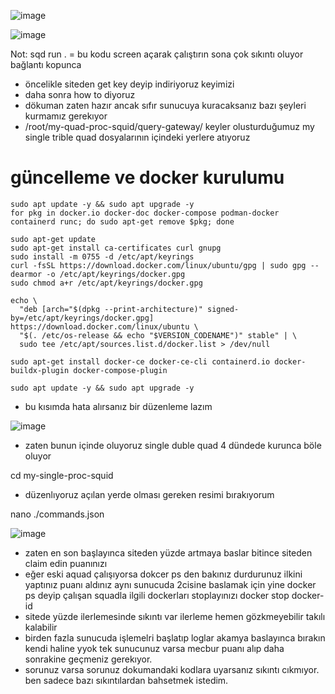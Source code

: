 
![image](https://github.com/molla202/Subsquid/assets/91562185/65ba10fe-34d7-48d9-9d90-36515344edbe)


![image](https://github.com/molla202/Subsquid/assets/91562185/e9011ddf-92a3-46e0-8b0c-2c074ef095e6)

Not: sqd run .       = bu kodu screen açarak çalıştırın sona çok sıkıntı oluyor bağlantı kopunca
- öncelikle siteden get key deyip indiriyoruz keyimizi
- daha sonra how to diyoruz
- dökuman zaten hazır ancak sıfır sunucuya kuracaksanız bazı şeyleri kurmamız gerekıyor
- /root/my-quad-proc-squid/query-gateway/ keyler olusturduğumuz my single trible quad dosyalarının içindeki yerlere atıyoruz

# güncelleme ve docker kurulumu
```
sudo apt update -y && sudo apt upgrade -y
for pkg in docker.io docker-doc docker-compose podman-docker containerd runc; do sudo apt-get remove $pkg; done
```
```
sudo apt-get update
sudo apt-get install ca-certificates curl gnupg
sudo install -m 0755 -d /etc/apt/keyrings
curl -fsSL https://download.docker.com/linux/ubuntu/gpg | sudo gpg --dearmor -o /etc/apt/keyrings/docker.gpg
sudo chmod a+r /etc/apt/keyrings/docker.gpg
```
```
echo \
  "deb [arch="$(dpkg --print-architecture)" signed-by=/etc/apt/keyrings/docker.gpg] https://download.docker.com/linux/ubuntu \
  "$(. /etc/os-release && echo "$VERSION_CODENAME")" stable" | \
  sudo tee /etc/apt/sources.list.d/docker.list > /dev/null
```
```
sudo apt-get install docker-ce docker-ce-cli containerd.io docker-buildx-plugin docker-compose-plugin
```
```
sudo apt update -y && sudo apt upgrade -y
```
- bu kısımda hata alırsanız bir düzenleme lazım

![image](https://github.com/molla202/Subsquid/assets/91562185/e4c8ccf8-f959-4052-ab67-b494ef42999e)

- zaten bunun içinde oluyoruz single duble quad 4 dündede kurunca böle oluyor

cd my-single-proc-squid

- düzenlıyoruz açılan yerde olması gereken resimi bırakıyorum

nano ./commands.json

![image](https://github.com/molla202/Subsquid/assets/91562185/43ce8504-bc4b-490c-8de0-9f05da0f5ded)

- zaten en son başlayınca siteden yüzde artmaya baslar bitince siteden claim edin puanınızı
- eğer eski aquad çalışıyorsa dokcer ps den bakınız durdurunuz ilkini yaptınız puanı aldınız aynı sunucuda 2cisine baslamak için yine docker ps deyip çalışan squadla ilgili dockerları stoplayınızı docker stop docker-id
- sitede yüzde ilerlemesinde sıkıntı var ilerleme hemen gözkmeyebilir takılı kalabilir
- birden fazla sunucuda işlemelri başlatıp loglar akamya baslayınca bırakın kendi haline yyok tek sunucunuz varsa mecbur puanı alıp daha sonrakine geçmeniz gerekıyor.
- sorunuz varsa sorunuz dokumandaki kodlara uyarsanız sıkıntı cıkmıyor. ben sadece bazı sıkıntılardan bahsetmek istedim.


















